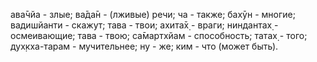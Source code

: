 ава̄чйа - злые; ва̄да̄н - (лживые) речи; ча - также; бахӯн - многие; вадишйанти - скажут; тава - твои; ахита̄х̣ - враги; ниндантах̣ - осмеивающие; тава - твою; са̄мартхйам - способность; татах̣ - того; дух̣кха-тарам - мучительнее; ну - же; ким - что (может быть).